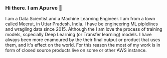### Hi there. I am Apurve 👋

I am a Data Scientist and a Machine Learning Engineer. I am from a town called Meerut, in Uttar Pradesh, India. I have be engineering ML piplelines and wragling data since 2015. Although the I am love the process of training models, scpecially Deep Learning (or Transfer learning) models. I have always been more enamoured by the their final output or product that uses them, and it's effect on the world.
For this reason the most of my work is in form of closed source products live on some or other AWS instance.


<!--
**apurveyajnik/apurveyajnik** is a ✨ _special_ ✨ repository because its `README.md` (this file) appears on your GitHub profile.

Here are some ideas to get you started:

- 🔭 I’m currently working on ...
- 🌱 I’m currently learning ...
- 👯 I’m looking to collaborate on ...
- 🤔 I’m looking for help with ...
- 💬 Ask me about ...
- 📫 How to reach me: ...
- 😄 Pronouns: ...
- ⚡ Fun fact: ...
-->
